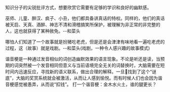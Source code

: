 知识分子的尖锐批评方式，想要欣赏它需要有足够的学识和良好的幽默感。


巫师、儿童、醉汉、疯子、小丑，他们都具备讲真话的特权。同样的，他们的真话被天启、天真、酒醉、神志不清和滑稽搞笑所保护，被理解为非正常的非完整的人，这也就获得了某种赦免。--和菜头


哪怕人们知道了一个故事就是扮猪吃老虎，但是还是会津津有味地看一遍吃老虎的过程，这（故事）就是戏剧。--和菜头(戏剧，一种令人感兴趣的故事模式)

谐音梗是一种通过发音相似的词创造幽默效果的语言现象。不论是听还是读，当预期的词突然被一个发音相同但意义与当前语境完全无关的词替换时，大脑需要在短时间内迅速反应，寻找新的语义联系，做出合理的解释。一旦🧠找到了这个“谜底”，大脑的奖赏系统就会被激活，从而让人感到愉悦。而有时候人们也会因为谐音梗感觉被愚弄，从而说“扣钱”。
打一个谐音梗：金木水火土，谁的腿更长？
